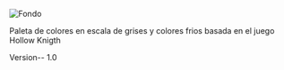 ![Fondo](https://user-images.githubusercontent.com/102486877/233895160-563034ff-0d3a-4296-8212-66fda1277001.png)

Paleta de colores en escala de grises y colores frios basada en el juego Hollow Knigth

Version-- 1.0

